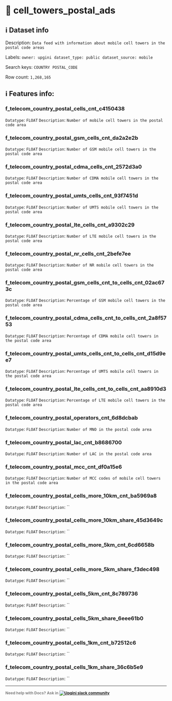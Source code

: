 # 📖 cell_towers_postal_ads 
## ℹ️ Dataset info 
Description: `Data feed with information about mobile cell towers in the postal code areas` 

Labels: ` owner: upgini ` &nbsp;` dataset_type: public ` &nbsp;` dataset_source: mobile ` &nbsp;

Search keys: 
` COUNTRY ` &nbsp;` POSTAL_CODE ` &nbsp;

Row count: `1,268,165` 

## ℹ️ Features info:

### f_telecom_country_postal_cells_cnt_c4150438
`Datatype`: `FLOAT`
`Description`: `Number of mobile cell towers in the postal code area`

### f_telecom_country_postal_gsm_cells_cnt_da2a2e2b
`Datatype`: `FLOAT`
`Description`: `Number of GSM mobile cell towers in the postal code area`

### f_telecom_country_postal_cdma_cells_cnt_2572d3a0
`Datatype`: `FLOAT`
`Description`: `Number of CDMA mobile cell towers in the postal code area`

### f_telecom_country_postal_umts_cells_cnt_93f7451d
`Datatype`: `FLOAT`
`Description`: `Number of UMTS mobile cell towers in the postal code area`

### f_telecom_country_postal_lte_cells_cnt_a9302c29
`Datatype`: `FLOAT`
`Description`: `Number of LTE mobile cell towers in the postal code area`

### f_telecom_country_postal_nr_cells_cnt_2befe7ee
`Datatype`: `FLOAT`
`Description`: `Number of NR mobile cell towers in the postal code area`

### f_telecom_country_postal_gsm_cells_cnt_to_cells_cnt_02ac673c
`Datatype`: `FLOAT`
`Description`: `Percentage of GSM mobile cell towers in the postal code area`

### f_telecom_country_postal_cdma_cells_cnt_to_cells_cnt_2a8f5753
`Datatype`: `FLOAT`
`Description`: `Percentage of CDMA mobile cell towers in the postal code area`

### f_telecom_country_postal_umts_cells_cnt_to_cells_cnt_d15d9ee7
`Datatype`: `FLOAT`
`Description`: `Percentage of UMTS mobile cell towers in the postal code area`

### f_telecom_country_postal_lte_cells_cnt_to_cells_cnt_aa8910d3
`Datatype`: `FLOAT`
`Description`: `Percentage of LTE mobile cell towers in the postal code area`

### f_telecom_country_postal_operators_cnt_6d8dcbab
`Datatype`: `FLOAT`
`Description`: `Number of MNO in the postal code area`

### f_telecom_country_postal_lac_cnt_b8686700
`Datatype`: `FLOAT`
`Description`: `Number of LAC in the postal code area`

### f_telecom_country_postal_mcc_cnt_df0a15e6
`Datatype`: `FLOAT`
`Description`: `Number of MCC codes of mobile cell towers in the postal code area`

### f_telecom_country_postal_cells_more_10km_cnt_ba5969a8
`Datatype`: `FLOAT`
`Description`: ``

### f_telecom_country_postal_cells_more_10km_share_45d3649c
`Datatype`: `FLOAT`
`Description`: ``

### f_telecom_country_postal_cells_more_5km_cnt_6cd6658b
`Datatype`: `FLOAT`
`Description`: ``

### f_telecom_country_postal_cells_more_5km_share_f3dec498
`Datatype`: `FLOAT`
`Description`: ``

### f_telecom_country_postal_cells_5km_cnt_8c789736
`Datatype`: `FLOAT`
`Description`: ``

### f_telecom_country_postal_cells_5km_share_6eee61b0
`Datatype`: `FLOAT`
`Description`: ``

### f_telecom_country_postal_cells_1km_cnt_b72512c6
`Datatype`: `FLOAT`
`Description`: ``

### f_telecom_country_postal_cells_1km_share_36c6b5e9
`Datatype`: `FLOAT`
`Description`: ``



---

<span style="color:grey;font-weight:700;font-size:12px">
    Need help with Docs? Ask in
    <a href="https://4mlg.short.gy/join-upgini-community">
        <img alt="Upgini slack community" src="https://img.shields.io/badge/slack-@upgini-orange.svg?logo=slack">
    </a>
</span>